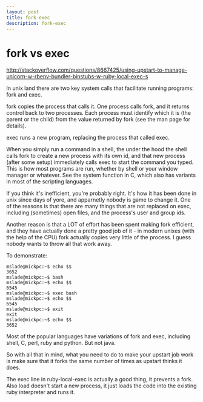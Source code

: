 ```yaml
---
layout: post
title: fork-exec
description: fork-exec
---
```


fork vs exec
============

<http://stackoverflow.com/questions/8667425/using-upstart-to-manage-unicorn-w-rbenv-bundler-binstubs-w-ruby-local-exec-s>

In unix land there are two key system calls that facilitate running programs: fork and exec.

fork copies the process that calls it. One process calls fork, and it returns control back to two processes. Each process must identify which it is (the parent or the child) from the value returned by fork (see the man page for details).

exec runs a new program, replacing the process that called exec.

When you simply run a command in a shell, the under the hood the shell calls fork to create a new process with its own id, and that new process (after some setup) immediately calls exec to start the command you typed. This is how most programs are run, whether by shell or your window manager or whatever. See the system function in C, which also has variants in most of the scripting languages.

If you think it's inefficient, you're probably right. It's how it has been done in unix since days of yore, and apparnetly nobody is game to change it. One of the reasons is that there are many things that are not replaced on exec, including (sometimes) open files, and the process's user and group ids.

Another reason is that a LOT of effort has been spent making fork efficient, and they have actually done a pretty good job of it - in modern unixes (with the help of the CPU) fork actually copies very little of the process. I guess nobody wants to throw all that work away.

To demonstrate:

    mslade@mickpc:~$ echo $$
    3652
    mslade@mickpc:~$ bash
    mslade@mickpc:~$ echo $$
    6545
    mslade@mickpc:~$ exec bash
    mslade@mickpc:~$ echo $$
    6545
    mslade@mickpc:~$ exit
    exit
    mslade@mickpc:~$ echo $$
    3652

Most of the popular languages have variations of fork and exec, including shell, C, perl, ruby and python. But not java.

So with all that in mind, what you need to do to make your upstart job work is make sure that it forks the same number of times as upstart thinks it does.

The exec line in ruby-local-exec is actually a good thing, it prevents a fork. Also load doesn't start a new process, it just loads the code into the existing ruby interpreter and runs it.
